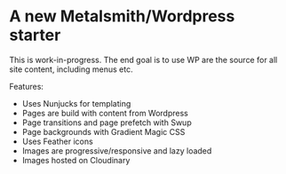 # A new Metalsmith/Wordpress starter

This is work-in-progress. The end goal is to use WP are the source for all site content, including menus etc.

Features:
  - Uses Nunjucks for templating
  - Pages are build with content from Wordpress
  - Page transitions and page prefetch with Swup
  - Page backgrounds with Gradient Magic CSS
  - Uses Feather icons
  - Images are progressive/responsive and lazy loaded
  - Images hosted on Cloudinary

